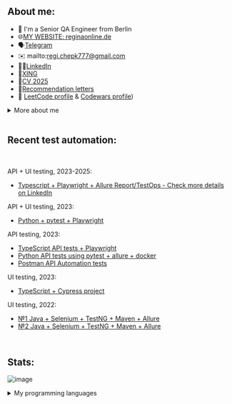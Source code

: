 ## About me:

- 👋 I'm a Senior QA Engineer from Berlin
- 🌐[MY WEBSITE: reginaonline.de](https://reginaonline.de/)
- 🗣️[Telegram](https://t.me/reg7na)
- ✉️ mailto:regi.chepk777@gmail.com
- 👩‍💻[LinkedIn](https://www.linkedin.com/in/reg7na/)
- 💼[XING](https://www.xing.com/profile/Regina_Chepkunova)
- 📜[CV 2025](https://drive.google.com/file/d/1qdpelRkCggD3zeVz7V8_c7lGsMp0l3GV/view?usp=sharing)
- 📄[Recommendation letters](https://drive.google.com/file/d/1iu-urBmQdyPz8ofxUeYCbWDXqKrPutSs/view?usp=sharing)
- 🔣 [LeetCode profile](https://leetcode.com/SeveR-ina/) & [Codewars profile](https://www.codewars.com/users/SeveR-ina))

<details>
<summary> More about me </summary>
<br>
Technical Skills:

- Top used programming languages are Typescript and Java, also learning: Python;
- Automation testing: Playwright, Selenium, jUnit, Postman and learning: Cypress.io, pytest;
- Version control: Gitlab, GitHub;
- Build tools: Maven, Gradle;
- Databases: SQL, NoSQL;
- CI/CD: Gitlab pipelines, Jenkins, TeamCity, GitHub Actions;
- Other: Swagger, Docker;

<br>
Main achievements:

- Built test frameworks from scratch for multiple projects
- Created and optimized QA processes, including automation, reporting, and triage
- Led QA for a new autonomous pickup store launch
- Worked with 3 international teams in English

<br>
Languages:

- English (B2)
- German (B1 Telc Certificate, currently learning B2)
</details>
  
<br>
  
## Recent test automation:
<br>

API + UI testing, 2023-2025:
- [Typescript + Playwright + Allure Report/TestOps - Check more details on LinkedIn](https://www.linkedin.com/in/reg7na/details/experience/)

API + UI testing, 2023:
- [Python + pytest + Playwright](https://github.com/SeveR-ina/gist_project)
  
API testing, 2023: 
- [TypeScript API tests + Playwright](https://github.com/SeveR-ina/playwright_example_api_tests)
- [Python API tests using pytest + allure + docker](https://github.com/SeveR-ina/restful_booker_python_api_tests)
- [Postman API Automation tests](https://github.com/SeveR-ina/api_postman_restful_booker/tree/main)

UI testing, 2023:
- [TypeScript + Cypress project](https://github.com/SeveR-ina/ts_luma_store)

UI testing, 2022:
- [№1 Java + Selenium + TestNG + Maven + Allure](https://github.com/SeveR-ina/rakuten-test-task)
- [№2 Java + Selenium + TestNG + Maven + Allure](https://github.com/SeveR-ina/friday-test-task)
<br>

## Stats:
![image](https://www.codewars.com/users/SeveR-ina/badges/small) 

<details>
<summary> My programming languages </summary>
<br>
 
![Top Langs](https://github-readme-stats.vercel.app/api/top-langs/?username=SeveR-ina&layout=compact&langs_count=4&theme=transparent)

</details>
